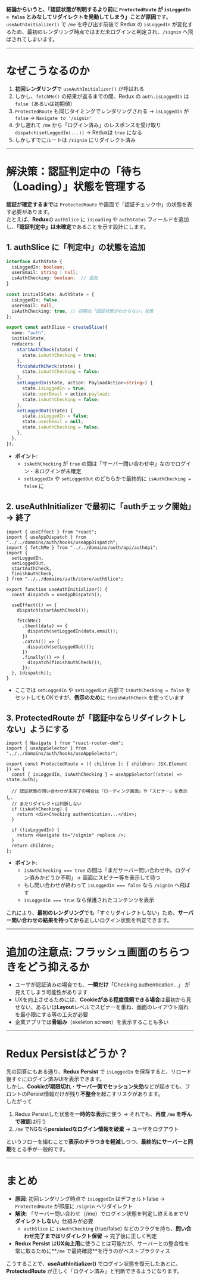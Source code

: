 **結論からいうと、「認証状態が判明するより前に `ProtectedRoute` が `isLoggedIn = false` とみなしてリダイレクトを発動してしまう」ことが原因**です。  
`useAuthInitializer()` で `/me` を呼び出す前後で Redux の `isLoggedIn` が変化するため、最初のレンダリング時点ではまだ未ログインと判定され、`/signin` へ飛ばされてしまいます。

---

# なぜこうなるのか

1. **初回レンダリング**で `useAuthInitializer()` が呼ばれる
2. しかし、`fetchMe()` の結果が返るまでの間、Redux の `auth.isLoggedIn` は `false`（あるいは初期値）
3. `ProtectedRoute` も同じタイミングでレンダリングされる → `isLoggedIn` が `false` → `Navigate to '/signin'`
4. 少し遅れて `/me` から「ログイン済み」のレスポンスを受け取り `dispatch(setLoggedIn(...))` → Reduxは `true` になる
5. しかしすでにルートは `/signin` にリダイレクト済み

---

# 解決策：認証判定中の「待ち（Loading）」状態を管理する

**認証が確定するまで**は `ProtectedRoute` や画面で「認証チェック中」の状態を表す必要があります。  
たとえば、**Redux**の `authSlice` に `isLoading` や `authStatus` フィールドを追加し、**「認証判定中」は未確定**であることを示す設計にします。

## 1. authSlice に「判定中」の状態を追加

```ts
interface AuthState {
  isLoggedIn: boolean;
  userEmail: string | null;
  isAuthChecking: boolean;  // 追加
}

const initialState: AuthState = {
  isLoggedIn: false,
  userEmail: null,
  isAuthChecking: true, // 初期は「認証状態がわからない」状態
};

export const authSlice = createSlice({
  name: "auth",
  initialState,
  reducers: {
    startAuthCheck(state) {
      state.isAuthChecking = true;
    },
    finishAuthCheck(state) {
      state.isAuthChecking = false;
    },
    setLoggedIn(state, action: PayloadAction<string>) {
      state.isLoggedIn = true;
      state.userEmail = action.payload;
      state.isAuthChecking = false;
    },
    setLoggedOut(state) {
      state.isLoggedIn = false;
      state.userEmail = null;
      state.isAuthChecking = false;
    },
  },
});
```

- **ポイント**:
    - `isAuthChecking` が `true` の間は「サーバー問い合わせ中」なのでログイン・未ログインが未確定
    - `setLoggedIn` や `setLoggedOut` のどちらかで最終的に `isAuthChecking = false` に

## 2. useAuthInitializer で最初に「authチェック開始」→ 終了

```tsx
import { useEffect } from "react";
import { useAppDispatch } from "../../domains/auth/hooks/useAppDispatch";
import { fetchMe } from "../../domains/auth/api/authApi";
import {
  setLoggedIn,
  setLoggedOut,
  startAuthCheck,
  finishAuthCheck,
} from "../../domains/auth/store/authSlice";

export function useAuthInitializer() {
  const dispatch = useAppDispatch();

  useEffect(() => {
    dispatch(startAuthCheck());

    fetchMe()
      .then((data) => {
        dispatch(setLoggedIn(data.email));
      })
      .catch(() => {
        dispatch(setLoggedOut());
      })
      .finally(() => {
        dispatch(finishAuthCheck());
      });
  }, [dispatch]);
}
```

- ここでは `setLoggedIn` や `setLoggedOut` 内部で `isAuthChecking = false` をセットしてもOKですが、**例示のため**に `finishAuthCheck` を使っています

## 3. ProtectedRoute が「認証中ならリダイレクトしない」ようにする

```tsx
import { Navigate } from "react-router-dom";
import { useAppSelector } from "../../domains/auth/hooks/useAppSelector";

export const ProtectedRoute = ({ children }: { children: JSX.Element }) => {
  const { isLoggedIn, isAuthChecking } = useAppSelector((state) => state.auth);

  // 認証状態の問い合わせが未完了の場合は「ローディング画面」や「スピナー」を表示し、
  // まだリダイレクトは判断しない
  if (isAuthChecking) {
    return <div>Checking authentication...</div>;
  }

  if (!isLoggedIn) {
    return <Navigate to="/signin" replace />;
  }
  return children;
};
```

- **ポイント**:
    - `isAuthChecking === true` の間は「まだサーバー問い合わせ中。ログイン済みかどうか不明」→ 画面にスピナー等を表示して待つ
    - もし問い合わせが終わって `isLoggedIn === false` なら `/signin` へ飛ばす
    - `isLoggedIn === true` なら保護されたコンテンツを表示

これにより、**最初のレンダリング**でも「すぐリダイレクトしない」ため、**サーバー問い合わせの結果を待ってから**正しいログイン状態を判定できます。

---

# 追加の注意点: フラッシュ画面のちらつきをどう抑えるか

- ユーザが認証済みの場合でも、**一瞬だけ**「Checking authentication...」 が見えてしまう可能性があります
- UXを向上させるためには、**Cookieがある程度信頼できる場合**は最初から見せない、あるいは**Layout**レベルでスピナーを重ね、画面のレイアウト崩れを最小限にする等の工夫が必要
- 企業アプリでは**骨組み**（skeleton screen）を表示することも多い

---

# Redux Persistはどうか？

先の回答にもある通り、**Redux Persist** で `isLoggedIn` を保存すると、リロード後すぐにログイン済みUIを表示できます。  
しかし、**Cookieが期限切れ**・**サーバー側でセッション失効**などが起きても、フロントのPersist情報だけが残り**不整合**を起こすリスクがあります。  
したがって

1. Redux Persistした状態を**一時的な表示**に使う → それでも、**再度 `/me` を呼んで確認**は行う
2. `/me` でNGなら**persistedなログイン情報を破棄** → ユーザをログアウト

というフローを組むことで**表示のチラつきを軽減**しつつ、**最終的にサーバーと同期**をとる手が一般的です。

---

# まとめ

- **原因**: 初回レンダリング時点で `isLoggedIn` はデフォルトfalse → `ProtectedRoute` が即座に `/signin` へリダイレクト
- **解決**: 「サーバー問い合わせ（/me）でログイン状態を判定し終えるまで**リダイレクトしない**」仕組みが必要
    - `authSlice` に `isAuthChecking` (true/false) などのフラグを持ち、**問い合わせ完了まではリダイレクト保留** → 完了後に正しく判定
- **Redux Persist** は**UX向上用**に使うことは可能だが、サーバーとの整合性を常に取るために**`/me` で最終確認**を行うのがベストプラクティス

こうすることで、**useAuthInitializer()** でログイン状態を復元したあとに、**ProtectedRoute** が正しく「ログイン済み」と判断できるようになります。